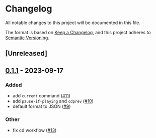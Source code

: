 # Changelog
All notable changes to this project will be documented in this file.

The format is based on [Keep a Changelog](https://keepachangelog.com/en/1.0.0/),
and this project adheres to [Semantic Versioning](https://semver.org/spec/v2.0.0.html).

## [Unreleased]

## [0.1.1](https://github.com/johnallen3d/mp-cli/compare/v0.1.0...v0.1.1) - 2023-09-17

### Added
- add `current` command ([#11](https://github.com/johnallen3d/mp-cli/pull/11))
- add `pause-if-playing` and `cdprev` ([#10](https://github.com/johnallen3d/mp-cli/pull/10))
- default format to JSON ([#9](https://github.com/johnallen3d/mp-cli/pull/9))

### Other
- fix cd workflow ([#13](https://github.com/johnallen3d/mp-cli/pull/13))
